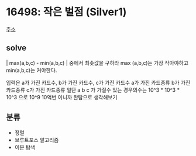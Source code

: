 # 16498: 작은 벌점 (Silver1)
[주소](https://www.acmicpc.net/problem/16498)

## solve
| max(a,b,c) - min(a,b,c) |  중에서 최솟값을 구하라
max (a,b,c)는 가장 작아야하고 min(a,b,c)는 커야한다.

입력은 a가 가진 카드수, b가 가진 카드수, c가 가진 카드수
a가 가진 카드종류
b가 가진 카드종류
c가 가진 카드종류
일단
a b c 가 가질수 있는 경우의수는 10^3 * 10^3 * 10^3 으로 10^9 10억번 이니까 완탐으로 생각해보기

## 분류
- 정렬
- 브루트포스 알고리즘
- 이분 탐색